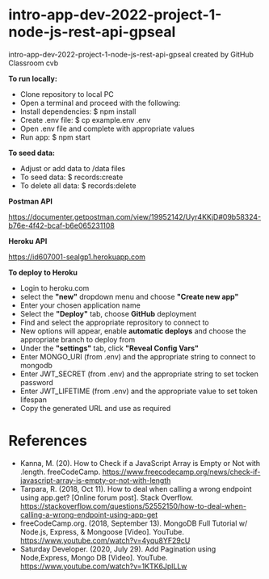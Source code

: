 # intro-app-dev-2022-project-1-node-js-rest-api-gpseal

intro-app-dev-2022-project-1-node-js-rest-api-gpseal created by GitHub Classroom
cvb

****To run locally:****
- Clone repository to local PC
- Open a terminal and proceed with the following:
- Install dependencies: $ npm install
- Create .env file: $ cp example.env .env
- Open .env file and complete with appropriate values
- Run app: $ npm start



**To seed data:**
- Adjust or add data to /data files
- To seed data: $ records:create
- To delete all data: $ records:delete



**Postman API**

https://documenter.getpostman.com/view/19952142/Uyr4KKjD#09b58324-b76e-4f42-bcaf-b6e065231108


**Heroku API**

https://id607001-sealgp1.herokuapp.com

**To deploy to Heroku**
- Login to heroku.com
- select the **"new"** dropdown menu and choose **"Create new app"**
- Enter your chosen application name
- Select the **"Deploy"** tab, choose **GitHub** deployment
- Find and select the appropriate reprository to connect to
- New options will appear, enable **automatic deploys** and choose the appropriate branch to deploy from
- Under the **"settings"** tab, click **"Reveal Config Vars"**
- Enter MONGO_URI (from .env) and the appropriate string to connect to mongodb
- Enter JWT_SECRET (from .env) and the appropriate string to set tocken password
- Enter JWT_LIFETIME (from .env) and the appropriate value to set token lifespan
- Copy the generated URL and use as required

# References
- Kanna, M. (20). How to Check if a JavaScript Array is Empty or Not with .length. freeCodeCamp. https://www.freecodecamp.org/news/check-if-javascript-array-is-empty-or-not-with-length
- Tarpara, R. (2018, Oct 11). How to deal when calling a wrong endpoint using app.get? [Online forum post]. Stack Overflow. https://stackoverflow.com/questions/52552150/how-to-deal-when-calling-a-wrong-endpoint-using-app-get
- freeCodeCamp.org. (2018, September 13). MongoDB Full Tutorial w/ Node.js, Express, & Mongoose [Video]. YouTube. https://www.youtube.com/watch?v=4yqu8YF29cU
- Saturday Developer. (2020, July 29). Add Pagination using Node,Express, Mongo DB [Video]. YouTube. https://www.youtube.com/watch?v=1KTK6JplLLw

